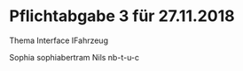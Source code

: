 ﻿# Pflichtabgabe 3 für 27.11.2018

   Thema Interface IFahrzeug

Sophia sophiabertram
Nils nb-t-u-c


		
